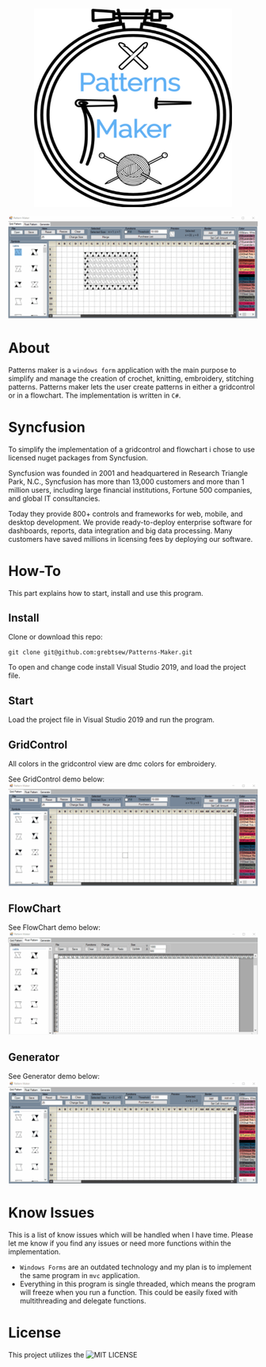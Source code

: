 <p align="center">
  <img width="400" height="400" src="images/logo.png">
</p>

![demo](images/demo1.gif)


# About
Patterns maker is a `windows form` application with the main purpose to simplify and manage the creation of crochet, knitting, embroidery, stitching patterns. Patterns maker lets the user create patterns in either a gridcontrol or in a flowchart. The implementation is written in `C#`.

# Syncfusion
To simplify the implementation of a gridcontrol and flowchart i chose to use licensed nuget packages from Syncfusion.

Syncfusion was founded in 2001 and headquartered in Research Triangle Park, N.C., Syncfusion has more than 13,000 customers and more than 1 million users, including large financial institutions, Fortune 500 companies, and global IT consultancies.

Today they provide 800+ controls and frameworks for web, mobile, and desktop development. We provide ready-to-deploy enterprise software for dashboards, reports, data integration and big data processing. Many customers have saved millions in licensing fees by deploying our software.

# How-To
This part explains how to start, install and use this program.

## Install
Clone or download this repo:
```
git clone git@github.com:grebtsew/Patterns-Maker.git
```

To open and change code install Visual Studio 2019, and load the project file.

## Start
Load the project file in Visual Studio 2019 and run the program.

## GridControl
All colors in the gridcontrol view are dmc colors for embroidery.

See GridControl demo below:
![demo](images/demogrid.gif)

## FlowChart
See FlowChart demo below:
![demo](images/demoflow.gif)

## Generator
See Generator demo below:
![demo](images/demogen.gif)

# Know Issues
This is a list of know issues which will be handled when I have time. Please let me know if you find any issues or need more functions within the implementation.

* `Windows Forms` are an outdated technology and my plan is to implement the same program in `mvc` application.
* Everything in this program is single threaded, which means the program will freeze when you run a function. This could be easily fixed with multithreading and delegate functions.

# License
This project utilizes the ![MIT LICENSE](LICENSE)

